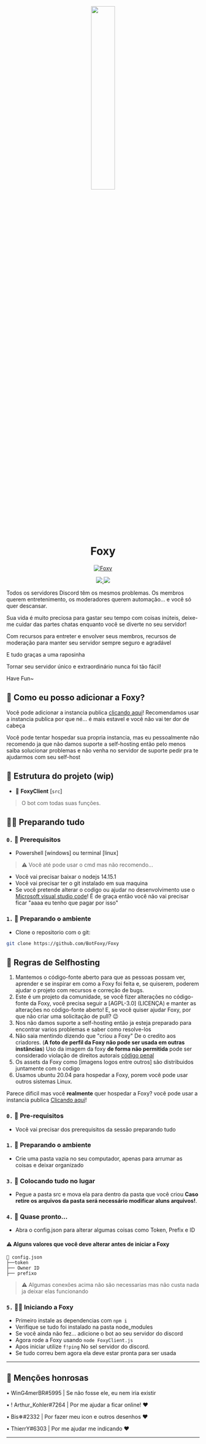 
<p align="center">
<img width="35%" src="https://cdn.discordapp.com/attachments/776930851753426945/777176123221082142/Foxy.png">
<br>
<h1 align="center">Foxy</h1>

 </p>
<p align="center">
<a href="https://top.gg/bot/737044809650274325">
    <img src="https://top.gg/api/widget/737044809650274325.svg" alt="Foxy" />
</a>
  <p align="center">
    <a href="https://jetbrains.com/?from=ChinoKafuu">
    <img src="https://img.shields.io/badge/Powered_by_WebStorm-gray.svg?logo=webstorm&style=for-the-badge" />
  </a>
<a href="https://github.com/BotFoxy/FoxyBot/blob/master/LICENSE"><img src="https://img.shields.io/badge/license-AGPL%20v3-lightgray.svg"></a>
</p>

Todos os servidores Discord têm os mesmos problemas. Os membros querem entretenimento, os moderadores querem automação... e você só quer descansar.

Sua vida é muito preciosa para gastar seu tempo com coisas inúteis, deixe-me cuidar das partes chatas enquanto você se diverte no seu servidor!

Com recursos para entreter e envolver seus membros, recursos de moderação para manter seu servidor sempre seguro e agradável

E tudo graças a uma raposinha

Tornar seu servidor único e extraordinário nunca foi tão fácil!

Have Fun~
## 🤔 Como eu posso adicionar a Foxy?

Você pode adicionar a instancia publica [clicando aqui](https://discord.com/oauth2/authorize?client_id=737044809650274325&permissions=8&scope=bot)! Recomendamos usar a instancia publica por que né... é mais estavel e você não vai ter dor de cabeça

Você pode tentar hospedar sua propria instancia, mas eu pessoalmente não recomendo ja que não damos suporte a self-hosting então pelo menos saiba solucionar problemas e não venha no servidor de suporte pedir pra te ajudarmos com seu self-host

## 📁 Estrutura do projeto (wip)
* 📜 **FoxyClient** [`src`]

> O bot com todas suas funções.

## 👨‍💻 Preparando tudo

### [](https://emojipedia.org/construction-worker/)

### `0.` 👷 Prerequisitos

* Powershell [windows] ou terminal [linux]
> ⚠️ Você até pode usar o cmd mas não recomendo...
* Você vai precisar baixar o nodejs 14.15.1
* Você vai precisar ter o git instalado em sua maquina
* Se você pretende alterar o codigo ou ajudar no desenvolvimento use o [Microsoft visual studio code](https://code.visualstudio.com/)! É de graça então você não vai precisar ficar "aaaa eu tenho que pagar por isso"
### `1.` 🧹 Preparando o ambiente
* Clone o repositorio com o git:
```bash
git clone https://github.com/BotFoxy/Foxy
```

## 🚀 Regras de Selfhosting
1. Mantemos o código-fonte aberto para que as pessoas possam ver, aprender e se inspirar em como a Foxy foi feita e, se quiserem, poderem ajudar o projeto com recursos e correção de bugs.
2. Este é um projeto da comunidade, se você fizer alterações no código-fonte da Foxy, você precisa seguir a [AGPL-3.0] (LICENÇA) e manter as alterações no código-fonte aberto! E, se você quiser ajudar Foxy, por que não criar uma solicitação de pull? 😉
3. Nos não damos suporte a self-hosting então ja esteja preparado para encontrar varios problemas e saber como resolve-los
4. Não saia mentindo dizendo que "criou a Foxy" De o credito aos criadores.
(**A foto de perfil da Foxy não pode ser usada em outras instâncias**)
Uso da imagem da foxy **de forma não permitida** pode ser considerado violação de direitos autorais [código penal](https://vicentemaggio.jusbrasil.com.br/artigos/121942477/consideracoes-sobre-a-violacao-de-direito-autoral)
6. Os assets da Foxy como [imagens logos entre outros] são distribuidos juntamente com o codigo
7. Usamos ubuntu 20.04 para hospedar a Foxy, porem você pode usar outros sistemas Linux.

Parece dificil mas você **realmente** quer hospedar a Foxy? você pode usar a instancia publica [Clicando aqui](https://discord.com/oauth2/authorize?client_id=737044809650274325&permissions=8&scope=bot)!

### `0.` 👷 Pre-requisitos

* Você vai precisar dos prerequisitos da sessão preparando tudo

### `1.` 🧹 Preparando o ambiente
* Crie uma pasta vazia no seu computador, apenas para arrumar as coisas e deixar organizado

### `3.` 🧹 Colocando tudo no lugar
* Pegue a pasta src e mova ela para dentro da pasta que você criou **Caso retire os arquivos da pasta será necessário modificar aluns arquivos!**.

### `4.` 🚶 Quase pronto...

* Abra o config.json para alterar algumas coisas como Token, Prefix e ID

#### ⚠️ Alguns valores que você deve alterar antes de iniciar a Foxy
```ascii
📄 config.json
├──token
├── Owner ID
├── prefixo
```

> ⚠️ Algumas conexões acima não são necessarias mas não custa nada ja deixar elas funcionando

### `5.` 🏃‍♂️ Iniciando a Foxy
* Primeiro instale as dependencias com `npm i`
* Verifique se tudo foi instalado na pasta node_modules
* Se você ainda não fez... adicione o bot ao seu servidor do discord
* Agora rode a Foxy usando `node FoxyClient.js`
* Apos iniciar utilize `f!ping` No sel servidor do discord.
* Se tudo correu bem agora ela deve estar pronta para ser usada

___

## 💫 Menções honrosas
<p> • WinG4merBR#5995 | Se não fosse ele, eu nem iria existir </p>
<p> • ! Arthur_Kohler#7264 | Por me ajudar a ficar online! ❤ </p>
<p> • Bis❄#2332 | Por fazer meu icon e outros desenhos ❤  </p>
<P> • ThierrY#6303 | Por me ajudar me indicando ❤ </p>

___
